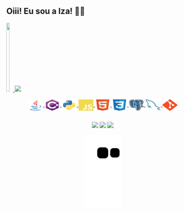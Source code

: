 ## Oiii! Eu sou a Iza! 👩‍💻 
  
<div style="display: inline-block" width="120%">
  <a href="https://github.com/izabelasoares">
  <img height="180em" width="45%" src="https://github-readme-stats.vercel.app/api?username=izabelasoares&show_icons=true&theme=dracula&include_all_commits=true&count_private=true"/>
  <img height="180em" src="https://github-readme-stats.vercel.app/api/top-langs/?username=izabelasoares&layout=compact&langs_count=16&theme=dracula"/>
</div>

<div align= "center"><br>
  <img align="center" alt="Iza-Java" height="30" width="40" src="https://raw.githubusercontent.com/devicons/devicon/master/icons/java/java-original.svg">
  <img align="center" alt="Iza-Csharp" height="30" width="40" src="https://raw.githubusercontent.com/devicons/devicon/master/icons/csharp/csharp-original.svg">
  <img align="center" alt="Iza-Python" height="30" width="40" src="https://raw.githubusercontent.com/devicons/devicon/master/icons/python/python-original.svg">
  <img align="center" alt="Iza-Js" height="30" width="40" src="https://raw.githubusercontent.com/devicons/devicon/master/icons/javascript/javascript-plain.svg">
  <img align="center" alt="Iza-HTML" height="30" width="40" src="https://raw.githubusercontent.com/devicons/devicon/master/icons/html5/html5-original.svg">
  <img align="center" alt="Iza-CSS" height="30" width="40" src="https://raw.githubusercontent.com/devicons/devicon/master/icons/css3/css3-original.svg">
  <img align="center" alt="Iza-PostgreSQL" height="30" width="40" src="https://raw.githubusercontent.com/devicons/devicon/master/icons/postgresql/postgresql-original.svg"> 
  <img align="center" alt="Iza-MySQL" height="30" width="40" src="https://raw.githubusercontent.com/devicons/devicon/master/icons/mysql/mysql-original.svg"> 
  <img align="center" alt="Iza-Git" height="30" width="40" src="https://raw.githubusercontent.com/devicons/devicon/master/icons/git/git-original.svg">
</div>
  
  ##
 
<div align= "center"> 
  <a href="https://www.instagram.com/souizasoares/" target="_blank"><img src="https://img.shields.io/badge/-Instagram-%23E4405F?style=for-the-badge&logo=instagram&logoColor=white" target="_blank"></a>
  <a href = "mailto:soares.izabelamaria@gmail.com"><img src="https://img.shields.io/badge/-Gmail-%23333?style=for-the-badge&logo=gmail&logoColor=white" target="_blank"></a>
  <a href="https://www.linkedin.com/in/izabelasoares/" target="_blank"><img src="https://img.shields.io/badge/-LinkedIn-%230077B5?style=for-the-badge&logo=linkedin&logoColor=white" target="_blank"></a> 
 
  ![Snake animation](https://github.com/rafaballerini/rafaballerini/blob/output/github-contribution-grid-snake.svg)
 
</div>
